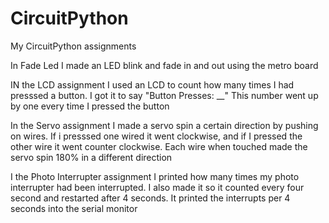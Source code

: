 # CircuitPython
My CircuitPython assignments

In Fade Led I made an LED blink and fade in and out using the metro board

IN the LCD assignment I used an LCD to count how many times I had presssed a button. I got it to say "Button Presses: __" This number went up by one every time I pressed the button

In the Servo assignment I made a servo spin a certain direction by pushing on wires. If i presssed one wired it went clockwise, and if I pressed the other wire it went counter clockwise. Each wire when touched made the servo spin 180% in a different direction

I the Photo Interrupter assignment I printed how many times my photo interrupter had been interrupted. I also made it so it counted every four second and restarted after 4 seconds. It printed the interrupts per 4 seconds into the serial monitor

